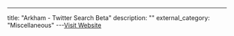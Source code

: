 ---
title: "Arkham - Twitter Search Beta"
description: ""
external_category: "Miscellaneous"
---[Visit Website](https://twitter.com/ArkhamIntel/status/1628431928037904386)

